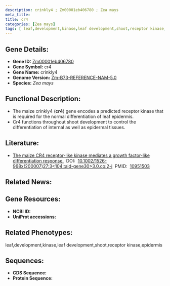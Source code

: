 ```yaml
---
description: crinkly4 ; Zm00001eb406780 ; Zea mays
meta_title:
title: cr4
categories: [Zea mays]
tags: [ leaf,development,kinase,leaf development,shoot,receptor kinase,epidermis ]
---
```


## Gene Details:
- **Gene ID:**	[Zm00001eb406780]()
- **Gene Symbol:** cr4
- **Gene Name:** crinkly4
- **Genome Version:** [Zm-B73-REFERENCE-NAM-5.0]()
- **Species:** *Zea mays*

## Functional Description:
   - The maize crinkly4 (**cr4**) gene encodes a predicted receptor kinase that is required for the normal differentiation of leaf epidermis.
   - Cr4 functions throughout shoot development to control the differentiation of internal as well as epidermal tissues.

## Literature:
   - [The maize CR4 receptor-like kinase mediates a growth factor-like differentiation response.]( https://onlinelibrary.wiley.com/doi/abs/10.1002/1526-968X%28200007%2927%3A3%3C104%3A%3AAID-GENE30%3E3.0.CO%3B2-I?sid=nlm%3Apubmed)&nbsp;&nbsp;DOI:&nbsp;&nbsp;[10.1002/1526-968x(200007)27:3<104::aid-gene30>3.0.co;2-i](https://onlinelibrary.wiley.com/doi/abs/10.1002/1526-968X%28200007%2927%3A3%3C104%3A%3AAID-GENE30%3E3.0.CO%3B2-I?sid=nlm%3Apubmed)&nbsp;&nbsp;PMID:&nbsp;&nbsp;[10951503](https://pubmed.ncbi.nlm.nih.gov/10951503/)

## Related News:

## Gene Resources:
- **NCBI ID:** [](https://www.ncbi.nlm.nih.gov/gene/?term=)
- **UniProt accessions:** [](https://www.uniprot.org/uniprotkb//entry)

## Related Phenotypes:
leaf,development,kinase,leaf development,shoot,receptor kinase,epidermis

## Sequences:
- **CDS Sequence:**
- **Protein Sequence:**
